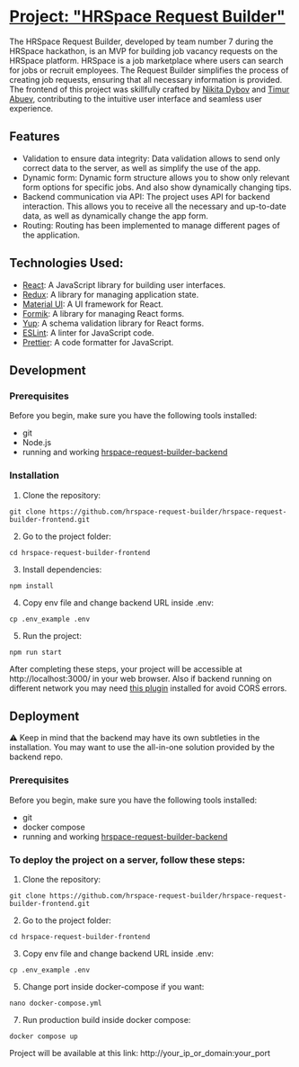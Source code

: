 # [Project: "HRSpace Request Builder"](http://185.221.162.231:81)

The HRSpace Request Builder, developed by team number 7 during the HRSpace hackathon, is an MVP for building job vacancy requests on the HRSpace platform. HRSpace is a job marketplace where users can search for jobs or recruit employees. The Request Builder simplifies the process of creating job requests, ensuring that all necessary information is provided. The frontend of this project was skillfully crafted by [Nikita Dybov](https://github.com/LedyBacer) and [Timur Abuev](https://github.com/TimAbuev), contributing to the intuitive user interface and seamless user experience.
## Features

- Validation to ensure data integrity: Data validation allows to send only correct data to the server, as well as simplify the use of the app.
- Dynamic form: Dynamic form structure allows you to show only relevant form options for specific jobs. And also show dynamically changing tips.
- Backend communication via API: The project uses API for backend interaction. This allows you to receive all the necessary and up-to-date data, as well as dynamically change the app form.
- Routing: Routing has been implemented to manage different pages of the application. 

## Technologies Used:

- [React](https://react.dev/): A JavaScript library for building user interfaces.
- [Redux](https://redux.js.org/): A library for managing application state.
- [Material UI](https://mui.com/material-ui/): A UI framework for React.
- [Formik](https://formik.org/): A library for managing React forms.
- [Yup](https://github.com/jquense/yup): A schema validation library for React forms.
- [ESLint](https://eslint.org/): A linter for JavaScript code.
- [Prettier](https://prettier.io/): A code formatter for JavaScript.

## Development

### Prerequisites

Before you begin, make sure you have the following tools installed:

- git
- Node.js
- running and working [hrspace-request-builder-backend](https://github.com/hrspace-request-builder/hrspace-request-builder-backend)

### Installation

1. Clone the repository:
```
git clone https://github.com/hrspace-request-builder/hrspace-request-builder-frontend.git
```
2. Go to the project folder:
```
cd hrspace-request-builder-frontend
```
3. Install dependencies:
```
npm install
```
4. Copy env file and change backend URL inside .env:
```
cp .env_example .env
```
5. Run the project:
```
npm run start
```

After completing these steps, your project will be accessible at http://localhost:3000/ in your web browser. Also if backend running on different network you may need [this plugin](https://chromewebstore.google.com/detail/allow-cors-access-control/lhobafahddgcelffkeicbaginigeejlf) installed for avoid CORS errors.

## Deployment

⚠️ Keep in mind that the backend may have its own subtleties in the installation. You may want to use the all-in-one solution provided by the backend repo.

### Prerequisites

Before you begin, make sure you have the following tools installed:

- git
- docker compose
- running and working [hrspace-request-builder-backend](https://github.com/hrspace-request-builder/hrspace-request-builder-backend)

### To deploy the project on a server, follow these steps:

1. Clone the repository:
```
git clone https://github.com/hrspace-request-builder/hrspace-request-builder-frontend.git
```
2. Go to the project folder:
```
cd hrspace-request-builder-frontend
```
3. Copy env file and change backend URL inside .env:
```
cp .env_example .env
```
5. Change port inside docker-compose if you want:
```
nano docker-compose.yml
```
7. Run production build inside docker compose:
```
docker compose up
```
Project will be available at this link: http://your_ip_or_domain:your_port

